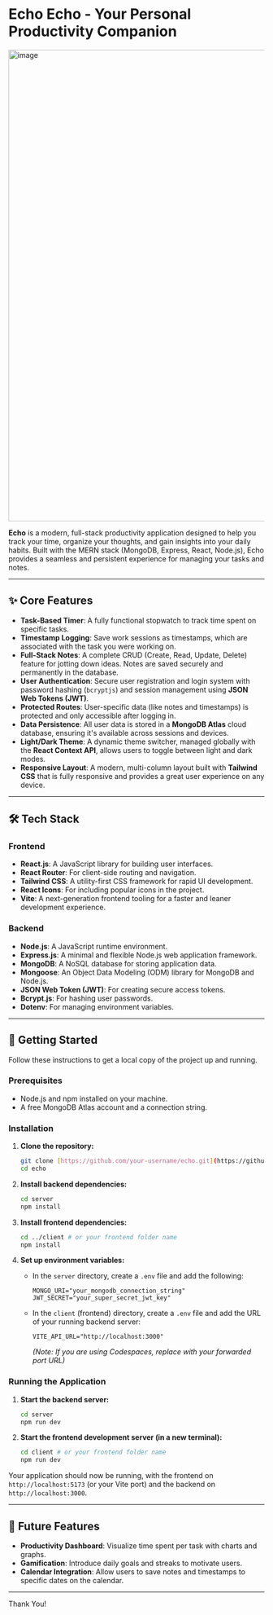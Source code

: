 # Echo Echo - Your Personal Productivity Companion

<img width="1919" height="926" alt="image" src="https://github.com/user-attachments/assets/c3a5a747-8c2a-46b3-b539-b6515fa76c69" />

**Echo** is a modern, full-stack productivity application designed to help you track your time, organize your thoughts, and gain insights into your daily habits. Built with the MERN stack (MongoDB, Express, React, Node.js), Echo provides a seamless and persistent experience for managing your tasks and notes.

---

## ✨ Core Features

* **Task-Based Timer**: A fully functional stopwatch to track time spent on specific tasks.
* **Timestamp Logging**: Save work sessions as timestamps, which are associated with the task you were working on.
* **Full-Stack Notes**: A complete CRUD (Create, Read, Update, Delete) feature for jotting down ideas. Notes are saved securely and permanently in the database.
* **User Authentication**: Secure user registration and login system with password hashing (`bcryptjs`) and session management using **JSON Web Tokens (JWT)**.
* **Protected Routes**: User-specific data (like notes and timestamps) is protected and only accessible after logging in.
* **Data Persistence**: All user data is stored in a **MongoDB Atlas** cloud database, ensuring it's available across sessions and devices.
* **Light/Dark Theme**: A dynamic theme switcher, managed globally with the **React Context API**, allows users to toggle between light and dark modes.
* **Responsive Layout**: A modern, multi-column layout built with **Tailwind CSS** that is fully responsive and provides a great user experience on any device.

---

## 🛠️ Tech Stack

### Frontend
* **React.js**: A JavaScript library for building user interfaces.
* **React Router**: For client-side routing and navigation.
* **Tailwind CSS**: A utility-first CSS framework for rapid UI development.
* **React Icons**: For including popular icons in the project.
* **Vite**: A next-generation frontend tooling for a faster and leaner development experience.

### Backend
* **Node.js**: A JavaScript runtime environment.
* **Express.js**: A minimal and flexible Node.js web application framework.
* **MongoDB**: A NoSQL database for storing application data.
* **Mongoose**: An Object Data Modeling (ODM) library for MongoDB and Node.js.
* **JSON Web Token (JWT)**: For creating secure access tokens.
* **Bcrypt.js**: For hashing user passwords.
* **Dotenv**: For managing environment variables.

---

## 🚀 Getting Started

Follow these instructions to get a local copy of the project up and running.

### Prerequisites

* Node.js and npm installed on your machine.
* A free MongoDB Atlas account and a connection string.

### Installation

1.  **Clone the repository:**
    ```bash
    git clone [https://github.com/your-username/echo.git](https://github.com/your-username/echo.git)
    cd echo
    ```

2.  **Install backend dependencies:**
    ```bash
    cd server
    npm install
    ```

3.  **Install frontend dependencies:**
    ```bash
    cd ../client # or your frontend folder name
    npm install
    ```

4.  **Set up environment variables:**
    * In the `server` directory, create a `.env` file and add the following:
        ```
        MONGO_URI="your_mongodb_connection_string"
        JWT_SECRET="your_super_secret_jwt_key"
        ```
    * In the `client` (frontend) directory, create a `.env` file and add the URL of your running backend server:
        ```
        VITE_API_URL="http://localhost:3000" 
        ```
        *(Note: If you are using Codespaces, replace with your forwarded port URL)*

### Running the Application

1.  **Start the backend server:**
    ```bash
    cd server
    npm run dev 
    ```

2.  **Start the frontend development server (in a new terminal):**
    ```bash
    cd client # or your frontend folder name
    npm run dev
    ```

Your application should now be running, with the frontend on `http://localhost:5173` (or your Vite port) and the backend on `http://localhost:3000`.

---

## 🌟 Future Features

* **Productivity Dashboard**: Visualize time spent per task with charts and graphs.
* **Gamification**: Introduce daily goals and streaks to motivate users.
* **Calendar Integration**: Allow users to save notes and timestamps to specific dates on the calendar.

---

Thank You!

